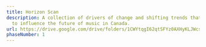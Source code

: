 ```yaml
---
title: Horizon Scan
description: A collection of drivers of change and shifting trends that are set
  to influence the future of music in Canada.
url: https://drive.google.com/drive/folders/1CWYtqgI62qtSFYz0AXHyKLJWcsIG9JV0?usp=sharing
phaseNumber: 1
---
```


